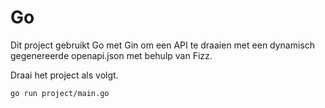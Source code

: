 # Go

Dit project gebruikt Go met Gin om een API te draaien met een dynamisch gegenereerde openapi.json met behulp van Fizz.

Draai het project als volgt.

```bash
go run project/main.go
```
